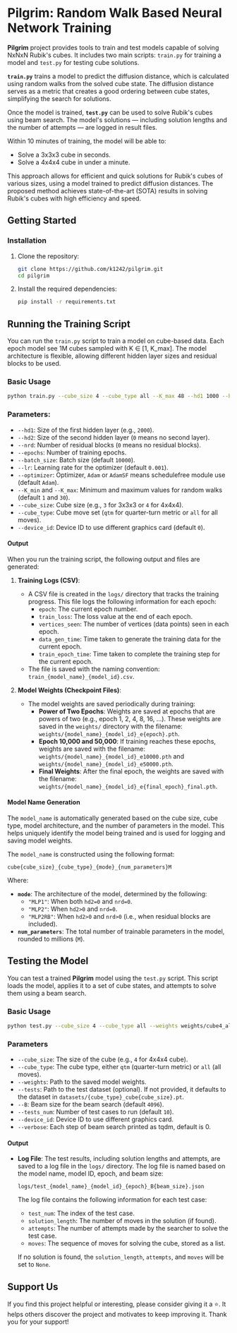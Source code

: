 <!-- # Pilgrim Library

Pilgrim Library is a Python library for efficient state space search and model training using PyTorch. It includes tools for building, training, and utilizing neural networks, particularly suited for solving combinatorial puzzles.

## Features

- **Pilgrim Model**: Neural network with residual blocks for complex state representations.
- **BeamSearch**: Efficient search strategy for exploring state spaces and finding solutions.
- **Training Tools**: Classes for model training and evaluation.
- **Utility Functions**: Helper functions for data manipulation and transformation.
 -->


 # Pilgrim: Random Walk Based Neural Network Training

**Pilgrim** project provides tools to train and test models capable of solving NxNxN Rubik's cubes. It includes two main scripts: `train.py` for training a model and `test.py` for testing cube solutions.

**`train.py`** trains a model to predict the diffusion distance, which is calculated using random walks from the solved cube state. The diffusion distance serves as a metric that creates a good ordering between cube states, simplifying the search for solutions.

Once the model is trained, **`test.py`** can be used to solve Rubik's cubes using beam search. The model's solutions — including solution lengths and the number of attempts — are logged in result files.

Within 10 minutes of training, the model will be able to:
- Solve a 3x3x3 cube in seconds.
- Solve a 4x4x4 cube in under a minute.

This approach allows for efficient and quick solutions for Rubik's cubes of various sizes, using a model trained to predict diffusion distances. The proposed method achieves state-of-the-art (SOTA) results in solving Rubik's cubes with high efficiency and speed.



## Getting Started

### Installation

1. Clone the repository:
    ```bash
    git clone https://github.com/k1242/pilgrim.git
    cd pilgrim
    ```

2. Install the required dependencies:
    ```bash
    pip install -r requirements.txt
    ```

## Running the Training Script

You can run the `train.py` script to train a model on cube-based data. Each epoch model see 1M cubes sampled with K ∈ \[1, K_max\]. The model architecture is flexible, allowing different hidden layer sizes and residual blocks to be used.

### Basic Usage

```bash
python train.py --cube_size 4 --cube_type all --K_max 48 --hd1 1000 --hd2 500 --nrd 2 --epochs 256
```

### Parameters:

*   `--hd1`: Size of the first hidden layer (e.g., `2000`).
*   `--hd2`: Size of the second hidden layer (`0` means no second layer).
*   `--nrd`: Number of residual blocks (`0` means no residual blocks).
*   `--epochs`: Number of training epochs.
*   `--batch_size`: Batch size (default `10000`).
*   `--lr`: Learning rate for the optimizer (default `0.001`).
*   `--optimizer`: Optimizer, `Adam` or `AdamSF` means schedulefree module use (default `Adam`).
*   `--K_min` and `--K_max`: Minimum and maximum values for random walks (default `1` and `30`).
*   `--cube_size`: Cube size (e.g., `3` for 3x3x3 or `4` for 4x4x4).
*   `--cube_type`: Cube move set (`qtm` for quarter-turn metric or `all` for all moves).
*   `--device_id`: Device ID to use different graphics card (default `0`).


#### Output

When you run the training script, the following output and files are generated:

1. **Training Logs (CSV)**:
    - A CSV file is created in the `logs/` directory that tracks the training progress. This file logs the following information for each epoch:
        - `epoch`: The current epoch number.
        - `train_loss`: The loss value at the end of each epoch.
        - `vertices_seen`: The number of vertices (data points) seen in each epoch.
        - `data_gen_time`: Time taken to generate the training data for the current epoch.
        - `train_epoch_time`: Time taken to complete the training step for the current epoch.
    - The file is saved with the naming convention: `train_{model_name}_{model_id}.csv`.

2. **Model Weights (Checkpoint Files)**:
    - The model weights are saved periodically during training:
        - **Power of Two Epochs**: Weights are saved at epochs that are powers of two (e.g., epoch 1, 2, 4, 8, 16, ...). These weights are saved in the `weights/` directory with the filename:
          `weights/{model_name}_{model_id}_e{epoch}.pth`.
        - **Epoch 10,000 and 50,000**: If training reaches these epochs, weights are saved with the filename:
          `weights/{model_name}_{model_id}_e10000.pth` and `weights/{model_name}_{model_id}_e50000.pth`.
        - **Final Weights**: After the final epoch, the weights are saved with the filename:
          `weights/{model_name}_{model_id}_e{final_epoch}_final.pth`.

#### Model Name Generation

The `model_name` is automatically generated based on the cube size, cube type, model architecture, and the number of parameters in the model. This helps uniquely identify the model being trained and is used for logging and saving model weights.

The `model_name` is constructed using the following format:

~~~~text
cube{cube_size}_{cube_type}_{mode}_{num_parameters}M
~~~~

Where:

*   **`mode`**: The architecture of the model, determined by the following:
    *   `"MLP1"`: When both `hd2=0` and `nrd=0`.
    *   `"MLP2"`: When `hd2>0` and `nrd=0`.
    *   `"MLP2RB"`: When `hd2>0` and `nrd>0` (i.e., when residual blocks are included).
*   **`num_parameters`**: The total number of trainable parameters in the model, rounded to millions (`M`).

## Testing the Model

You can test a trained **Pilgrim** model using the `test.py` script. This script loads the model, applies it to a set of cube states, and attempts to solve them using a beam search.

### Basic Usage

~~~~bash
python test.py --cube_size 4 --cube_type all --weights weights/cube4_all_MLP2_01M_1728177387_e00256.pth --tests_num 10 --B 65536
~~~~

### Parameters

*   `--cube_size`: The size of the cube (e.g., `4` for 4x4x4 cube).
*   `--cube_type`: The cube type, either `qtm` (quarter-turn metric) or `all` (all moves).
*   `--weights`: Path to the saved model weights.
*   `--tests`: Path to the test dataset (optional). If not provided, it defaults to the dataset in `datasets/{cube_type}_cube{cube_size}.pt`.
*   `--B`: Beam size for the beam search (default `4096`).
*   `--tests_num`: Number of test cases to run (default `10`).
*   `--device_id`: Device ID to use different graphics card.
*   `--verbose`: Each step of beam search printed as tqdm, default is 0.


#### Output


*   **Log File**: The test results, including solution lengths and attempts, are saved to a log file in the `logs/` directory. The log file is named based on the model name, model ID, epoch, and beam size:

    ~~~~text
    logs/test_{model_name}_{model_id}_{epoch}_B{beam_size}.json
    ~~~~

    The log file contains the following information for each test case:
    *   `test_num`: The index of the test case.
    *   `solution_length`: The number of moves in the solution (if found).
    *   `attempts`: The number of attempts made by the searcher to solve the test case.
    *   `moves`: The sequence of moves for solving the cube, stored as a list.
    
    If no solution is found, the `solution_length`, `attempts`, and `moves` will be set to `None`.
   

## Support Us

If you find this project helpful or interesting, please consider giving it a ⭐. It helps others discover the project and motivates to keep improving it. Thank you for your support!

